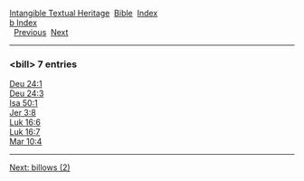 [Intangible Textual Heritage](../../index)  [Bible](../index) 
[Index](index)   
[b Index](_b_)  
  [Previous](c01438)  [Next](c01440) 

------------------------------------------------------------------------

### &lt;bill&gt; 7 entries

[Deu 24:1](../kjv/deu024.htm#001)  
[Deu 24:3](../kjv/deu024.htm#003)  
[Isa 50:1](../kjv/isa050.htm#001)  
[Jer 3:8](../kjv/jer003.htm#008)  
[Luk 16:6](../kjv/luk016.htm#006)  
[Luk 16:7](../kjv/luk016.htm#007)  
[Mar 10:4](../kjv/mar010.htm#004)  

------------------------------------------------------------------------

[Next: billows (2)](c01440)
